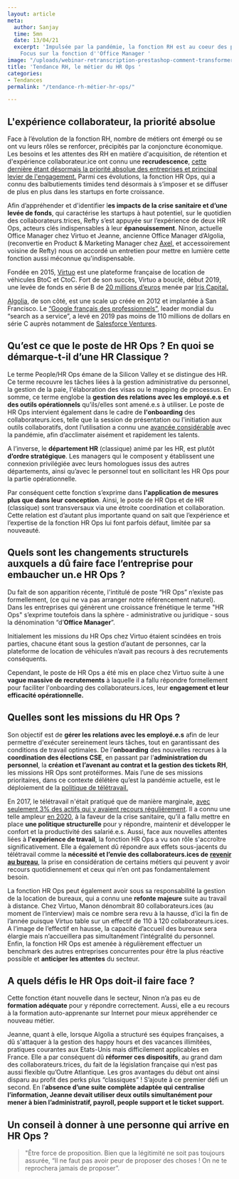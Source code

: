 ```yaml
---
layout: article
meta:
  author: Sanjay
  time: 5mn
  date: 13/04/21
  excerpt: 'Impulsée par la pandémie, la fonction RH est au coeur des préoccupations.
    Focus sur la fonction d''Office Manager '
image: "/uploads/webinar-retranscription-prestashop-comment-transformer-la-periode-d-essai-a-tous-les-couts-4.png"
title: 'Tendance RH, le métier du HR Ops '
categories:
- Tendances
permalink: "/tendance-rh-métier-hr-ops/"

---
```

## L'expérience collaborateur, la priorité absolue

Face à l’évolution de la fonction RH, nombre de métiers ont émergé ou se ont vu leurs rôles se renforcer, précipités par la conjoncture économique. Les besoins et les attentes des RH en matière d'acquisition, de rétention et d'expérience collaborateur.ice ont connu une **recrudescence**, [cette dernière étant désormais la priorité absolue des entreprises et principal levier de l'engagement.](https://www.gartner.com/en/newsroom/press-releases/2020-05-20-gartner-survey-finds-64--of-hr-leaders-are-making-emp) Parmi ces évolutions, la fonction HR Ops, qui a connu des balbutiements timides tend désormais à s’imposer et se diffuser de plus en plus dans les startups en forte croissance.

Afin d’appréhender et d'identifier l**es impacts de la crise sanitaire et d’une levée de fonds**, qui caractérise les startups à haut potentiel, sur le quotidien des collaborateurs.trices, Refty s’est appuyée sur l’expérience de deux HR Ops, acteurs clés indispensables à leur **épanouissement**. Ninon, actuelle Office Manager chez Virtuo et Jeanne, ancienne Office Manager d’Algolia, (reconvertie en Product & Marketing Manager chez [Axel,](https://en.heyaxel.com/) et accessoirement voisine de Refty) nous on accordé un entretien pour mettre en lumière cette fonction aussi méconnue qu'indispensable.

Fondée en 2015, [Virtuo](https://www.govirtuo.com/fr/) est une plateforme française de location de véhicules BtoC et CtoC. Fort de son succès, Virtuo a bouclé, début 2019, une levée de fonds en série B de [20 millions d’euros](https://business.lesechos.fr/entrepreneurs/financer-sa-creation/0600677184562-virtuo-fait-le-plein-pour-ouvrir-deux-nouveaux-pays-326985.php) menée par [Iris Capital.](https://www.iriscapital.com/en)

[Algolia](https://www.algolia.com/), de son côté, est une scale up créée en 2012 et implantée à San Francisco. Le [“Google français des professionnels”](https://www.latribune.fr/technos-medias/innovation-et-start-up/pourquoi-la-france-a-rate-algolia-le-google-francais-des-professionnels-au-succes-fulgurant-830768.html), leader mondial du “search as a service”, a levé en 2019 pas moins de 110 millions de dollars en série C auprès notamment de [Salesforce Ventures](https://www.salesforce.com/company/ventures/).

## **Qu’est ce que le poste de HR Ops ? En quoi se démarque-t-il d’une HR Classique ?**

Le terme People/HR Ops émane de la Silicon Valley et se distingue des HR. Ce terme recouvre les tâches liées à la gestion administrative du personnel, la gestion de la paie, l'élaboration des visas ou le mapping de processus. En somme, ce terme englobe la **gestion des relations avec les employé.e.s et des outils opérationnels** qu’ils/elles sont amené.e.s à utiliser. Le poste de HR Ops intervient également dans le cadre de **l'onboarding** des collaborateurs.ices, telle que la session de présentation ou l'initiation aux outils collaboratifs, dont l’utilisation a connu une [avancée considérable](https://www.lemonde.fr/economie/article/2020/03/22/coronavirus-l-essor-massif-des-outils-de-travail-a-distance_6034048_3234.html) avec la pandémie, afin d’acclimater aisément et rapidement les talents.

A l’inverse, le **département HR** (classique) animé par les HR, est plutôt **d’ordre stratégique**. Les managers qui le composent y établissent une connexion privilégiée avec leurs homologues issus des autres départements, ainsi qu’avec le personnel tout en sollicitant les HR Ops pour la partie opérationnelle.

Par conséquent cette fonction s’exprime dans **l'application de mesures plus que dans leur conception**. Ainsi, le poste de HR Ops et de HR (classique) sont transversaux via une étroite coordination et collaboration. Cette relation est d’autant plus importante quand on sait que l’expérience et l’expertise de la fonction HR Ops lui font parfois défaut, limitée par sa nouveauté.

## **Quels sont les changements structurels auxquels a dû faire face l’entreprise pour embaucher un.e HR Ops ?**

Du fait de son apparition récente, l'intitulé de poste “HR Ops” n’existe pas formellement, (ce qui ne va pas arranger notre référencement naturel). Dans les entreprises qui génèrent une croissance frénétique le terme "HR Ops" s’exprime toutefois dans la sphère - administrative ou juridique - sous la dénomination “d’**Office Manager**”.

Initialement les missions du HR Ops chez Virtuo étaient scindées en trois parties, chacune étant sous la gestion d’autant de personnes, car la plateforme de location de véhicules n’avait pas recours à des recrutements conséquents.

Cependant, le poste de HR Ops a été mis en place chez Virtuo suite à une **vague massive de recrutements** à laquelle il a fallu répondre formellement pour faciliter l'onboarding des collaborateurs.ices, leur **engagement et leur efficacité opérationnelle.**

## **Quelles sont les missions du HR Ops ?**

Son objectif est de **gérer les relations avec les employé.e.s** afin de leur permettre d'exécuter sereinement leurs tâches, tout en garantissant des conditions de travail optimales. De l’**onboarding** des nouvelles recrues à la **coordination des élections CSE**, en passant par l’**administration du personnel**, la **création et l’avenant au contrat et la gestion des tickets RH**, les missions HR Ops sont protéiformes. Mais l’une de ses missions prioritaires, dans ce contexte délétère qu’est la pandémie actuelle, est le déploiement de la [politique de télétravail.](https://www.andrh.fr/actualites/1295/covid-19-rh-conseils-et-bonnes-pratiques-en-teletravail-memo-andrh)

En 2017, le télétravail n'était pratiqué que de manière marginale, [avec seulement 3% des actifs qui y avaient recours régulièrement](https://blog.hubspot.fr/marketing/chiffres-teletravail). Il a connu une telle ampleur [en 2020](https://newsroom.malakoffhumanis.com/actualites/malakoff-humanis-presente-les-resultats-de-son-etude-teletravail-2020-f40d-63a59.html), à la faveur de la crise sanitaire, qu’il a fallu mettre en place **une politique structurelle** pour y répondre, maintenir et développer le confort et la productivité des salarié.e.s. Aussi, face aux nouvelles attentes liées à **l'expérience de travail**, la fonction HR Ops a vu son rôle s'accroître significativement. Elle a également dû répondre aux effets sous-jacents du télétravail comme la **nécessité et l’envie des collaborateurs.ices de** [**revenir au bureau**](https://blog.refty.co/5-conseils-a-suivre-a-l-aube-du-retour-au-bureau/), la prise en considération de certains métiers qui peuvent y avoir recours quotidiennement et ceux qui n’en ont pas fondamentalement besoin.

La fonction HR Ops peut également avoir sous sa responsabilité la gestion de la location de bureaux, qui a connu une **refonte majeure** suite au travail à distance. Chez Virtuo, Manon dénombrait 80 collaborateurs.ices (au moment de l’interview) mais ce nombre sera revu à la hausse, d’ici la fin de l’année puisque Virtuo table sur un effectif de 110 à 120 collaborateurs.ices. A l’image de l’effectif en hausse, la capacité d’accueil des bureaux sera élargie mais n’accueillera pas simultanément l’intégralité du personnel. Enfin, la fonction HR Ops est amenée à régulièrement effectuer un benchmark des autres entreprises concurrentes pour être la plus réactive possible et **anticiper les attentes** du secteur.

## **A quels défis le HR Ops doit-il faire face ?**

Cette fonction étant nouvelle dans le secteur, Ninon n’a pas eu de **formation adéquate** pour y répondre correctement. Aussi, elle a eu recours à la formation auto-apprenante sur Internet pour mieux appréhender ce nouveau métier.

Jeanne, quant à elle, lorsque Algolia a structuré ses équipes françaises, a dû s'attaquer à la gestion des happy hours et des vacances illimitées, pratiques courantes aux Etats-Unis mais difficilement applicables en France. Elle a par conséquent dû **réformer ces dispositifs**, au grand dam des collaborateurs.trices, du fait de la législation française qui n’est pas aussi flexible qu’Outre Atlantique. Les gros avantages du début ont ainsi disparu au profit des perks plus “classiques” ! S’ajoute à ce premier défi un second. En l’**absence d’une suite complète adaptée qui centralise l’information, Jeanne devait utiliser deux outils simultanément pour mener à bien l’administratif, payroll, people support et le ticket support.**

## **Un conseil à donner à une personne qui arrive en HR Ops ?**

> "Être force de proposition. Bien que la légitimité ne soit pas toujours assurée, “Il ne faut pas avoir peur de proposer des choses ! On ne te reprochera jamais de proposer”.